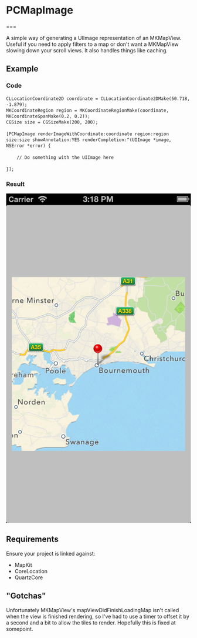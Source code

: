 # PCMapImage
===

A simple way of generating a UIImage representation of an MKMapView. Useful if you need to apply filters to a map or don't want a MKMapView slowing down your scroll views. It also handles things like caching.

## Example

### Code

	CLLocationCoordinate2D coordinate = CLLocationCoordinate2DMake(50.718, -1.879);
	MKCoordinateRegion region = MKCoordinateRegionMake(coordinate, MKCoordinateSpanMake(0.2, 0.2));
	CGSize size = CGSizeMake(200, 200);

	[PCMapImage renderImageWithCoordinate:coordinate region:region size:size showAnnotation:YES renderCompletion:^(UIImage *image, NSError *error) {
       
		// Do something with the UIImage here
        
    }];
    
### Result
![Example](RenderExample.png)

## Requirements
Ensure your project is linked against:

- MapKit
- CoreLocation
- QuartzCore

## "Gotchas"
Unfortunately MKMapView's mapViewDidFinishLoadingMap isn't called when the view is finished rendering, so I've had to use a timer to offset it by a second and a bit to allow the tiles to render. Hopefully this is fixed at somepoint. 